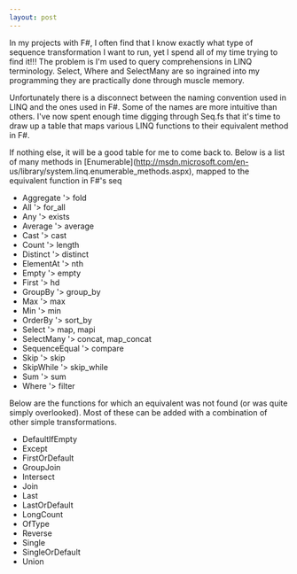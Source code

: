 ```yaml
---
layout: post
---
```

In my projects with F#, I often find that I know exactly what type of sequence
transformation I want to run, yet I spend all of my time trying to find it!!!
The problem is I'm used to query comprehensions in LINQ terminology. Select,
Where and SelectMany are so ingrained into my programming they are practically
done through muscle memory.

Unfortunately there is a disconnect between the naming convention used in LINQ
and the ones used in F#. Some of the names are more intuitive than others.
I've now spent enough time digging through Seq.fs that it's time to draw up a
table that maps various LINQ functions to their equivalent method in F#.

If nothing else, it will be a good table for me to come back to. Below is a
list of many methods in [Enumerable](http://msdn.microsoft.com/en-
us/library/system.linq.enumerable_methods.aspx), mapped to the equivalent
function in F#'s seq

  * Aggregate '> fold
  * All '> for_all
  * Any '> exists
  * Average '> average
  * Cast '> cast
  * Count '> length
  * Distinct '> distinct
  * ElementAt '> nth
  * Empty '> empty
  * First '> hd
  * GroupBy '> group_by
  * Max '> max
  * Min '> min
  * OrderBy '> sort_by
  * Select '> map, mapi
  * SelectMany '> concat, map_concat
  * SequenceEqual '> compare
  * Skip '> skip
  * SkipWhile '> skip_while
  * Sum '> sum
  * Where '> filter

Below are the functions for which an equivalent was not found (or was quite
simply overlooked). Most of these can be added with a combination of other
simple transformations.

  * DefaultIfEmpty
  * Except
  * FirstOrDefault
  * GroupJoin
  * Intersect
  * Join
  * Last
  * LastOrDefault
  * LongCount
  * OfType
  * Reverse
  * Single
  * SingleOrDefault
  * Union

